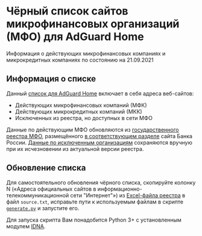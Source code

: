 # Чёрный список сайтов микрофинансовых организаций (МФО) для AdGuard Home

Информация о действующих микрофинансовых компаниях и микрокредитных компаниях по состоянию на 21.09.2021

## Информация о списке

Данный [список для AdGuard Home](blocklist.txt) включает в себя адреса веб-сайтов:

- Действующих микрофинансовых компаний (МФК)
- Действующих микрокредитных компаний (МКК)
- Исключенных из реестра, но доступных в сети МФО

Данные по действующим МФО обновляются из [государственного реестра МФО][registry-file],
размещённого [в соответствующем разделе][registry-page] сайта Банка России. [Данные по исключенным организациям](mirrors.txt) сохраняются вручную при их исчезновении из актуальной версии реестра.

## Обновление списка

Для самостоятельного обновления чёрного списка, скопируйте колонку N («Адреса официальных сайтов в информационно-телекоммуникационной сети "Интернет"») из [Excel-файла реестра][registry-file] в файл `source.txt`, исправьте пути к используемым файлам в скрипте [`generate.py`](generate.py) и запустите его.

Для запуска скрипта Вам понадобится Python 3+ с установленным модулем [IDNA](https://pypi.org/project/idna/).

[registry-file]: <https://cbr.ru/vfs/finmarkets/files/supervision/list_MFO.xlsx> "Государственный реестр микрофинансовых организаций"
[registry-page]: <https://cbr.ru/microfinance/registry/> "Реестры субъектов рынка микрофинансирования"

